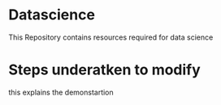 # Datascience
This Repository contains resources required for data science
# Steps underatken to modify
this explains the demonstartion